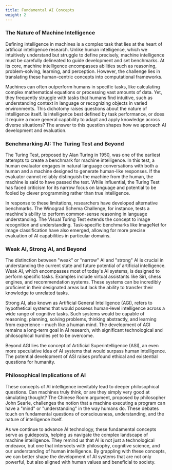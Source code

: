 ```yaml
---
title: Fundamental AI Concepts
weight: 2
---
```


### The Nature of Machine Intelligence

Defining intelligence in machines is a complex task that lies at the heart of artificial intelligence research. Unlike human intelligence, which we intuitively understand but struggle to define precisely, machine intelligence must be carefully delineated to guide development and set benchmarks. At its core, machine intelligence encompasses abilities such as reasoning, problem-solving, learning, and perception. However, the challenge lies in translating these human-centric concepts into computational frameworks.

Machines can often outperform humans in specific tasks, like calculating complex mathematical equations or processing vast amounts of data. Yet, they frequently struggle with tasks that humans find intuitive, such as understanding context in language or recognizing objects in varied environments. This dichotomy raises questions about the nature of intelligence itself. Is intelligence best defined by task performance, or does it require a more general capability to adapt and apply knowledge across diverse situations? The answer to this question shapes how we approach AI development and evaluation.

### Benchmarking AI: The Turing Test and Beyond

The Turing Test, proposed by Alan Turing in 1950, was one of the earliest attempts to create a benchmark for machine intelligence. In this test, a human evaluator engages in natural language conversations with both a human and a machine designed to generate human-like responses. If the evaluator cannot reliably distinguish the machine from the human, the machine is said to have passed the test. While influential, the Turing Test has faced criticism for its narrow focus on language and potential to be fooled by clever programming rather than true intelligence.

In response to these limitations, researchers have developed alternative benchmarks. The Winograd Schema Challenge, for instance, tests a machine's ability to perform common-sense reasoning in language understanding. The Visual Turing Test extends the concept to image recognition and understanding. Task-specific benchmarks like ImageNet for image classification have also emerged, allowing for more precise evaluation of AI capabilities in particular domains.

### Weak AI, Strong AI, and Beyond

The distinction between "weak" or "narrow" AI and "strong" AI is crucial in understanding the current state and future potential of artificial intelligence. Weak AI, which encompasses most of today's AI systems, is designed to perform specific tasks. Examples include virtual assistants like Siri, chess engines, and recommendation systems. These systems can be incredibly proficient in their designated areas but lack the ability to transfer their knowledge to unrelated tasks.

Strong AI, also known as Artificial General Intelligence (AGI), refers to hypothetical systems that would possess human-level intelligence across a wide range of cognitive tasks. Such systems would be capable of reasoning, planning, solving problems, thinking abstractly, and learning from experience – much like a human mind. The development of AGI remains a long-term goal in AI research, with significant technological and philosophical hurdles yet to be overcome.

Beyond AGI lies the concept of Artificial Superintelligence (ASI), an even more speculative idea of AI systems that would surpass human intelligence. The potential development of ASI raises profound ethical and existential questions for humanity.

### Philosophical Implications of AI

These concepts of AI intelligence inevitably lead to deeper philosophical questions. Can machines truly think, or are they simply very good at simulating thought? The Chinese Room argument, proposed by philosopher John Searle, challenges the notion that a machine executing a program can have a "mind" or "understanding" in the way humans do. These debates touch on fundamental questions of consciousness, understanding, and the nature of intelligence itself.

As we continue to advance AI technology, these fundamental concepts serve as guideposts, helping us navigate the complex landscape of machine intelligence. They remind us that AI is not just a technological endeavor, but one that intersects with philosophy, cognitive science, and our understanding of human intelligence. By grappling with these concepts, we can better shape the development of AI systems that are not only powerful, but also aligned with human values and beneficial to society.


